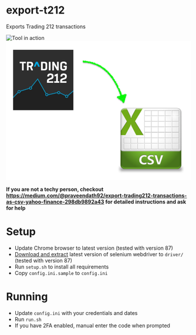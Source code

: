 # export-t212
Exports Trading 212 transactions

![Tool in action](trading212-transactions.gif)
![Tool ](trading212-exporter.png)

**If you are not a techy person, checkout https://medium.com/@praveendath92/export-trading212-transactions-as-csv-yahoo-finance-298db9892a43 for detailed instructions and ask for help**

# Setup
- Update Chrome browser to latest version (tested with version 87)
- [Download and extract](http://chromedriver.chromium.org/downloads) latest version of selenium webdriver to `driver/`  (tested with version 87)
- Run `setup.sh` to install all requirements
- Copy `config.ini.sample` to `config.ini`

# Running
- Update `config.ini` with your credentials and dates
- Run `run.sh`
- If you have 2FA enabled, manual enter the code when prompted
